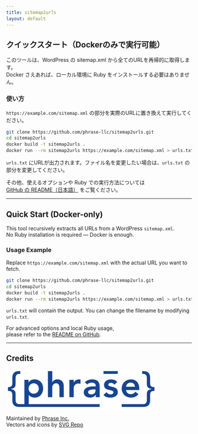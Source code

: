 ```yaml
---
title: sitemap2urls
layout: default
---
```


## クイックスタート（Dockerのみで実行可能）

このツールは、WordPress の sitemap.xml から全てのURLを再帰的に取得します。  
Docker さえあれば、ローカル環境に Ruby をインストールする必要はありません。

### 使い方

`https://example.com/sitemap.xml` の部分を実際のURLに置き換えて実行してください。

```bash
git clone https://github.com/phrase-llc/sitemap2urls.git
cd sitemap2urls
docker build -t sitemap2urls .
docker run --rm sitemap2urls https://example.com/sitemap.xml > urls.txt
```

`urls.txt` にURLが出力されます。ファイル名を変更したい場合は、`urls.txt` の部分を変更してください。

その他、使えるオプションや Ruby での実行方法については  
[GitHub の README（日本語）](https://github.com/phrase-llc/sitemap2urls/blob/main/README.ja.md) をご覧ください。

---

## Quick Start (Docker-only)

This tool recursively extracts all URLs from a WordPress `sitemap.xml`.  
No Ruby installation is required — Docker is enough.

### Usage Example

Replace `https://example.com/sitemap.xml` with the actual URL you want to fetch.

```bash
git clone https://github.com/phrase-llc/sitemap2urls.git
cd sitemap2urls
docker build -t sitemap2urls .
docker run --rm sitemap2urls https://example.com/sitemap.xml > urls.txt
```

`urls.txt` will contain the output. You can change the filename by modifying `urls.txt`.

For advanced options and local Ruby usage,  
please refer to the [README on GitHub](https://github.com/phrase-llc/sitemap2urls/blob/main/README.md).

---

## Credits
<a href="https://www.phrase-inc.com" target="_blank">
  <img src="logo-c.svg" alt="Phrase Inc." style="max-width: 480px;" />
</a>

Maintained by [Phrase Inc.](https://www.phrase-inc.com)  
Vectors and icons by <a href="https://www.svgrepo.com" target="_blank">SVG Repo</a>

